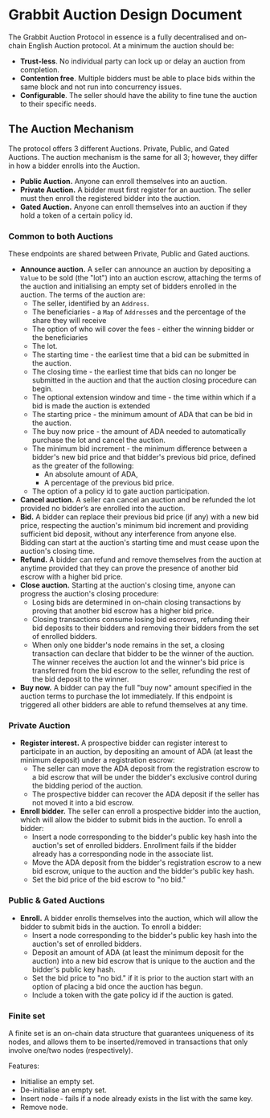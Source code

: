 # **Grabbit Auction Design Document**

The Grabbit Auction Protocol in essence is a fully decentralised and on-chain English Auction protocol. 
At a minimum the auction should be:

- **Trust-less**. No individual party can lock up or delay an auction from completion.
- **Contention free**. Multiple bidders must be able to place bids within the same block and not run into concurrency issues.
- **Configurable**. The seller should have the ability to fine tune the auction to their specific needs.

## The Auction Mechanism

The protocol offers 3 different Auctions. Private, Public, and Gated Auctions. The auction mechanism is the same for all 3; however, they differ in how a bidder enrolls into the Auction.

- **Public Auction.** Anyone can enroll themselves into an auction.
- **Private Auction.**  A bidder must first register for an auction. The seller must then enroll the registered bidder into the auction.
- **Gated Auction.** Anyone can enroll themselves into an auction if they hold a token of a certain policy id.

### Common to both **Auctions**

These endpoints are shared between Private, Public and Gated auctions.

- **Announce auction.** A seller can announce an auction by depositing a `Value` to be sold (the "lot") into an auction escrow, attaching the terms of the auction and initialising an empty set of bidders enrolled in the auction. The terms of the auction are:
    - The seller, identified by an `Address`.
    - The beneficiaries - a `Map` of `Address`es and the percentage of the share they will receive
    - The option of who will cover the fees - either the winning bidder or the beneficiaries
    - The lot.
    - The starting time - the earliest time that a bid can be submitted in the auction.
    - The closing time - the earliest time that bids can no longer be submitted in the auction and that the auction closing procedure can begin.
    - The optional extension window and time - the time within which if a bid is made the auction is extended
    - The starting price - the minimum amount of ADA that can be bid in the auction.
    - The buy now price - the amount of ADA needed to automatically purchase the lot and cancel the auction.
    - The minimum bid increment - the minimum difference between a bidder's new bid price and that bidder's previous bid price, defined as the greater of the following:
        - An absolute amount of ADA,
        - A percentage of the previous bid price.
    - The option of a policy id to gate auction participation.
- **Cancel auction.** A seller can cancel an auction and be refunded the lot provided no bidder’s are enrolled into the auction.
- **Bid.** A bidder can replace their previous bid price (if any) with a new bid price, respecting the auction's minimum bid increment and providing sufficient bid deposit, without any interference from anyone else. Bidding can start at the auction's starting time and must cease upon the auction's closing time.
- **Refund.** A bidder can refund and remove themselves from the auction at anytime provided that they can prove the presence of another bid escrow with a higher bid price.
- **Close auction.** Starting at the auction's closing time, anyone can progress the auction's closing procedure:
    - Losing bids are determined in on-chain closing transactions by proving that another bid escrow has a higher bid price.
    - Closing transactions consume losing bid escrows, refunding their bid deposits to their bidders and removing their bidders from the set of enrolled bidders.
    - When only one bidder's node remains in the set, a closing transaction can declare that bidder to be the winner of the auction. The winner receives the auction lot and the winner's bid price is transferred from the bid escrow to the seller, refunding the rest of the bid deposit to the winner.
- **Buy now.** A bidder can pay the full "buy now" amount specified in the auction terms to purchase the lot immediately. If this endpoint is triggered all other bidders are able to refund themselves at any time.

### Private **Auction**

- **Register interest.** A prospective bidder can register interest to participate in an auction, by depositing an amount of ADA (at least the minimum deposit) under a registration escrow:
    - The seller can move the ADA deposit from the registration escrow to a bid escrow that will be under the bidder's exclusive control during the bidding period of the auction.
    - The prospective bidder can recover the ADA deposit if the seller has not moved it into a bid escrow.
- **Enroll bidder.** The seller can enroll a prospective bidder into the auction, which will allow the bidder to submit bids in the auction. To enroll a bidder:
    - Insert a node corresponding to the bidder's public key hash into the auction's set of enrolled bidders. Enrollment fails if the bidder already has a corresponding node in the associate list.
    - Move the ADA deposit from the bidder's registration escrow to a new bid escrow, unique to the auction and the bidder's public key hash.
    - Set the bid price of the bid escrow to "no bid."

### Public & Gated **Auctions**

- **Enroll.** A bidder enrolls themselves into the auction, which will allow the bidder to submit bids in the auction. To enroll a bidder:
    - Insert a node corresponding to the bidder's public key hash into the auction's set of enrolled bidders.
    - Deposit an amount of ADA (at least the minimum deposit for the auction) into a new bid escrow that is unique to the auction and the bidder's public key hash.
    - Set the bid price to "no bid." if it is prior to the auction start with an option of placing a bid once the auction has begun.
    - Include a token with the gate policy id if the auction is gated.

### **Finite set**

A finite set is an on-chain data structure that guarantees uniqueness of its nodes, and allows them to be inserted/removed in transactions that only involve one/two nodes (respectively).

Features:

- Initialise an empty set.
- De-initialise an empty set.
- Insert node - fails if a node already exists in the list with the same key.
- Remove node.
